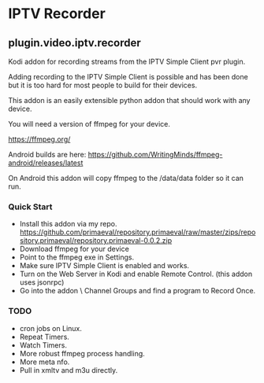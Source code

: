 # IPTV Recorder
## plugin.video.iptv.recorder

Kodi addon for recording streams from the IPTV Simple Client pvr plugin.

Adding recording to the IPTV Simple Client is possible and has been done but it is too hard for most people to build for their devices.

This addon is an easily extensible python addon that should work with any device.

You will need a version of ffmpeg for your device. 

https://ffmpeg.org/

Android builds are here: https://github.com/WritingMinds/ffmpeg-android/releases/latest

On Android this addon will copy ffmpeg to the /data/data folder so it can run.

### Quick Start

* Install this addon via my repo. 
https://github.com/primaeval/repository.primaeval/raw/master/zips/repository.primaeval/repository.primaeval-0.0.2.zip
* Download ffmpeg for your device
* Point to the ffmpeg exe in Settings.
* Make sure IPTV Simple Client is enabled and works.
* Turn on the Web Server in Kodi and enable Remote Control. (this addon uses jsonrpc)
* Go into the addon \ Channel Groups and find a program to Record Once.

### TODO

* cron jobs on Linux.
* Repeat Timers.
* Watch Timers.
* More robust ffmpeg process handling.
* More meta nfo.
* Pull in xmltv and m3u directly.
